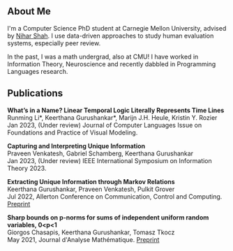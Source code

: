 ## About Me

I'm a Computer Science PhD student at Carnegie Mellon University, advised by [Nihar Shah](https://www.cs.cmu.edu/~nihars/). I use data-driven approaches to study human evaluation systems, especially peer review.

In the past, I was a math undergrad, also at CMU! I have worked in Information Theory, Neuroscience and recently dabbled in Programming Languages research.

## Publications

**What’s in a Name? Linear Temporal Logic Literally Represents Time Lines**  
    Runming Li\*, Keerthana Gurushankar\*, Marijn J.H. Heule, Kristin Y. Rozier  
    Jan 2023, (Under review) Journal of Computer Languages Issue on Foundations and Practice of Visual Modeling.

**Capturing and Interpreting Unique Information**  
	Praveen Venkatesh, Gabriel Schamberg, Keerthana Gurushankar  
	Jan 2023, (Under review) IEEE International Symposium on Information Theory 2023.

**Extracting Unique Information through Markov Relations**  
	Keerthana Gurushankar, Praveen Venkatesh, Pulkit Grover  
	Jul 2022, Allerton Conference on Communication, Control and Computing. [Preprint](https://arxiv.org/abs/2210.14789)

**Sharp bounds on p-norms for sums of independent uniform random variables, 0<p<1**  
	Giorgos Chasapis, Keerthana Gurushankar, Tomasz Tkocz  
	May 2021, Journal d'Analyse Mathématique. [Preprint](https://arxiv.org/abs/2105.14079)
